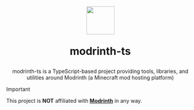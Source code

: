 <h1 align="center">
    <img src="https://github.com/modrinth-ts.png" width="75" height="auto">
    <p>modrinth-ts</p>
</h1>
<p align="center">modrinth-ts is a TypeScript-based project providing tools, libraries, and utilities around Modrinth (a Minecraft mod hosting platform)<p>

> [!IMPORTANT]  
> This project is **NOT** affiliated with [**Modrinth**](https://github.com/modrinth) in any way.